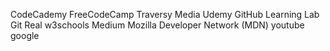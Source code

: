CodeCademy
FreeCodeCamp
Traversy Media
Udemy
GitHub Learning Lab
Git Real
w3schools
Medium
Mozilla Developer Network (MDN)
youtube
google
